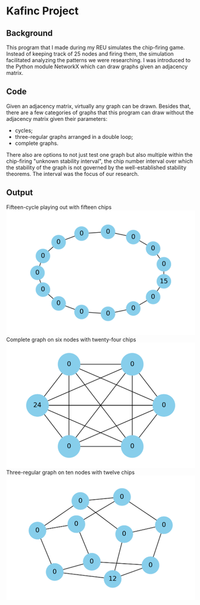 # Kafinc Project


## Background
This program that I made during my REU simulates the chip-firing game. Instead of keeping track of 25 nodes and firing them, the simulation facilitated analyzing the patterns we were researching.
I was introduced to the Python module NetworkX which can draw graphs given an adjacency matrix.

## Code
Given an adjacency matrix, virtually any graph can be drawn. Besides that, there are a few categories of graphs that this program can draw without the adjacency matrix given their parameters:
- cycles;
- three-regular graphs arranged in a double loop;
- complete graphs.

There also are options to not just test one graph but also multiple within the chip-firing "unknown stability interval", the chip number interval over which the stability of the graph 
is not governed by the well-established stability theorems. The interval was the focus of our research.

## Output
Fifteen-cycle playing out with fifteen chips
![Fifteen-cycle playing out with fifteen chips.](pictures/c_15.gif)
Complete graph on six nodes with twenty-four chips
![Complete graph on six nodes with twenty-four chips.](pictures/k_6.0.png)
Three-regular graph on ten nodes with twelve chips
![Three-regular graph on ten nodes with twelve chips.](pictures/loop3_10.0.png)
